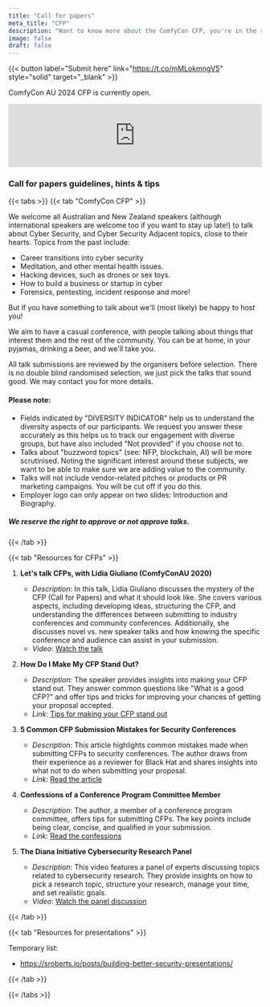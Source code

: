 ```yaml
---
title: "Call for papers"
meta_title: "CFP"
description: "Want to know more about the ComfyCon CFP, you're in the right place."
image: false
draft: false
---
```

{{< button label="Submit here" link="https://t.co/mMLokmngV5" style="solid" target="_blank" >}}

ComfyCon AU 2024 CFP is currently open.

<div style="left:0; width:100%; height:0; position:relative; padding-bottom:25%; margin:0 auto"><iframe src="https://www.tickcounter.com/widget/countdown/4480849" style="top:0; left:0; width:100%; height:100%; position:absolute; border:0; overflow:hidden" title="ComfyCon AU 2024 CFP closes in ..."></iframe></div>

### Call for papers guidelines, hints & tips

{{< tabs >}} {{< tab "ComfyCon CFP" >}}

We welcome all Australian and New Zealand speakers (although international speakers are welcome too if you want to stay up late!) to talk about Cyber Security, and Cyber Security Adjacent topics, close to their hearts. Topics from the past include:
- Career transitions into cyber security
- Meditation, and other mental health issues.
- Hacking devices, such as drones or sex toys.
- How to build a business or startup in cyber
- Forensics, pentesting, incident response and more!

But if you have something to talk about we'll (most likely) be happy to host you!

We aim to have a casual conference, with people talking about things that interest them and the rest of the community. You can be at home, in your pyjamas, drinking a beer, and we'll take you. 

All talk submissions are reviewed by the organisers before selection. There is no double blind randomised selection, we just pick the talks that sound good. We may contact you for more details.

#### Please note:

- Fields indicated by "DIVERSITY INDICATOR" help us to understand the diversity aspects of our participants. We request you answer these accurately as this helps us to track our engagement with diverse groups, but have also included "Not provided" if you choose not to. 
- Talks about "buzzword topics" (see: NFP, blockchain, AI) will be more scrutinised. Noting the significant interest around these subjects, we want to be able to make sure we are adding value to the community.
- Talks will not include vendor-related pitches or products or PR marketing campaigns. You will be cut off if you do this.
- Employer logo can only appear on two slides: Introduction and Biography.

##### We reserve the right to approve or not approve talks.
{{< /tab >}}

{{< tab "Resources for CFPs" >}}

1. **Let's talk CFPs, with Lidia Giuliano (ComfyConAU 2020)**
   - *Description*: In this talk, Lidia Giuliano discusses the mystery of the CFP (Call for Papers) and what it should look like. She covers various aspects, including developing ideas, structuring the CFP, and understanding the differences between submitting to industry conferences and community conferences. Additionally, she discusses novel vs. new speaker talks and how knowing the specific conference and audience can assist in your submission.
   - *Video*: [Watch the talk](https://youtu.be/Z4BftJvs9uE?si=3t0tcne27UbPx_QE)

2. **How Do I Make My CFP Stand Out?**
   - *Description*: The speaker provides insights into making your CFP stand out. They answer common questions like "What is a good CFP?" and offer tips and tricks for improving your chances of getting your proposal accepted.
   - *Link*: [Tips for making your CFP stand out](https://defcon.org/html/links/dc-speakerscorner.html#nikita-cfp)

3. **5 Common CFP Submission Mistakes for Security Conferences**
   - *Description*: This article highlights common mistakes made when submitting CFPs to security conferences. The author draws from their experience as a reviewer for Black Hat and shares insights into what not to do when submitting your proposal.
   - *Link*: [Read the article](https://research.kudelskisecurity.com/2020/04/02/5-common-cfp-submission-mistakes-for-security-conferences/)

4. **Confessions of a Conference Program Committee Member**
   - *Description*: The author, a member of a conference program committee, offers tips for submitting CFPs. The key points include being clear, concise, and qualified in your submission.
   - *Link*: [Read the confessions](https://cyberz.wtf/posts/confessions-of-a-conference-program-committee-member/)

5. **The Diana Initiative Cybersecurity Research Panel**
   - *Description*: This video features a panel of experts discussing topics related to cybersecurity research. They provide insights on how to pick a research topic, structure your research, manage your time, and set realistic goals.
   - *Video*: [Watch the panel discussion](https://youtu.be/_SwOxK3T1gg?si=EwoVqQMvHhT2ActD)


{{< /tab >}}

{{< tab "Resources for presentations" >}}

Temporary list:
* https://sroberts.io/posts/building-better-security-presentations/

{{< /tab >}}

{{< /tabs >}}

